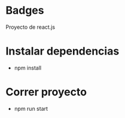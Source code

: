 # Badges
Proyecto de react.js 

# Instalar dependencias

- npm install

# Correr proyecto

- npm run start
